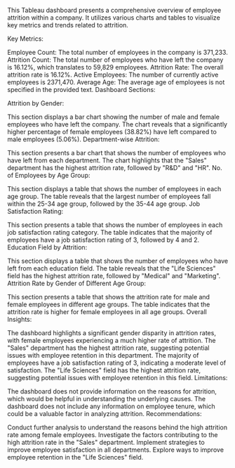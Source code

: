 This Tableau dashboard presents a comprehensive overview of employee attrition within a company. It utilizes various charts and tables to visualize key metrics and trends related to attrition.

Key Metrics:

Employee Count: The total number of employees in the company is 371,233.
Attrition Count: The total number of employees who have left the company is 16.12%, which translates to 59,829 employees.
Attrition Rate: The overall attrition rate is 16.12%.
Active Employees: The number of currently active employees is 2371,470.
Average Age: The average age of employees is not specified in the provided text.
Dashboard Sections:

Attrition by Gender:

This section displays a bar chart showing the number of male and female employees who have left the company.
The chart reveals that a significantly higher percentage of female employees (38.82%) have left compared to male employees (5.06%).
Department-wise Attrition:

This section presents a bar chart that shows the number of employees who have left from each department.
The chart highlights that the "Sales" department has the highest attrition rate, followed by "R&D" and "HR".
No. of Employees by Age Group:

This section displays a table that shows the number of employees in each age group.
The table reveals that the largest number of employees fall within the 25-34 age group, followed by the 35-44 age group.
Job Satisfaction Rating:

This section presents a table that shows the number of employees in each job satisfaction rating category.
The table indicates that the majority of employees have a job satisfaction rating of 3, followed by 4 and 2.
Education Field by Attrition:

This section displays a table that shows the number of employees who have left from each education field.
The table reveals that the "Life Sciences" field has the highest attrition rate, followed by "Medical" and "Marketing".
Attrition Rate by Gender of Different Age Group:

This section presents a table that shows the attrition rate for male and female employees in different age groups.
The table indicates that the attrition rate is higher for female employees in all age groups.
Overall Insights:

The dashboard highlights a significant gender disparity in attrition rates, with female employees experiencing a much higher rate of attrition.
The "Sales" department has the highest attrition rate, suggesting potential issues with employee retention in this department.
The majority of employees have a job satisfaction rating of 3, indicating a moderate level of satisfaction.
The "Life Sciences" field has the highest attrition rate, suggesting potential issues with employee retention in this field.
Limitations:

The dashboard does not provide information on the reasons for attrition, which would be helpful in understanding the underlying causes.
The dashboard does not include any information on employee tenure, which could be a valuable factor in analyzing attrition.
Recommendations:

Conduct further analysis to understand the reasons behind the high attrition rate among female employees.
Investigate the factors contributing to the high attrition rate in the "Sales" department.
Implement strategies to improve employee satisfaction in all departments.
Explore ways to improve employee retention in the "Life Sciences" field.
